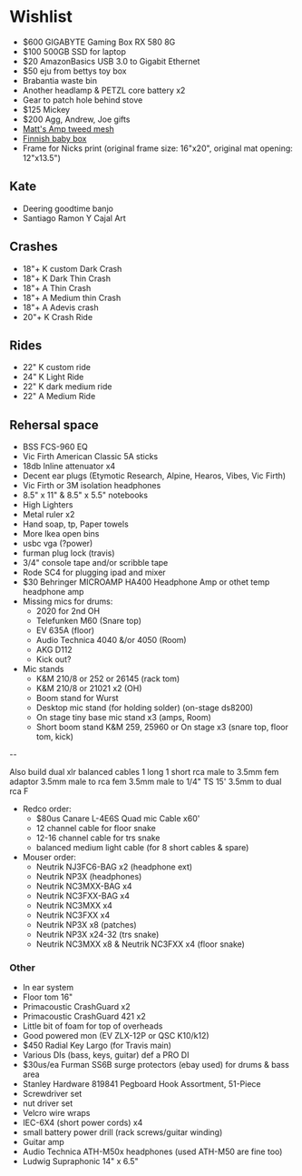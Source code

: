 # Wishlist

- $600 GIGABYTE Gaming Box RX 580 8G
- $100 500GB SSD for laptop
- $20 AmazonBasics USB 3.0 to Gigabit Ethernet
- $50 eju from bettys toy box
- Brabantia waste bin
- Another headlamp & PETZL core battery x2
- Gear to patch hole behind stove
- $125 Mickey
- $200 Agg, Andrew, Joe gifts
- [Matt's Amp tweed mesh](https://nextgenguitars.ca/categories/cab-case-parts/grill-cloth-piping.html)
- [Finnish baby box](https://www.finnishbabybox.com/en/)
- Frame for Nicks print (original frame size: 16"x20", original mat opening: 12"x13.5")

## Kate

- Deering goodtime banjo
- Santiago Ramon Y Cajal Art

## Crashes

- 18"+ K custom Dark Crash
- 18"+ K Dark Thin Crash
- 18"+ A Thin Crash
- 18"+ A Medium thin Crash
- 18"+ A Adevis crash
- 20"+ K Crash Ride

## Rides

- 22" K custom ride
- 24" K Light Ride
- 22" K dark medium ride
- 22" A Medium Ride

## Rehersal space

- BSS FCS-960 EQ
- Vic Firth American Classic 5A sticks
- 18db Inline attenuator x4
- Decent ear plugs (Etymotic Research, Alpine, Hearos, Vibes, Vic Firth)
- Vic Firth or 3M isolation headphones
- 8.5" x 11" & 8.5" x 5.5" notebooks
- High Lighters
- Metal ruler x2
- Hand soap, tp, Paper towels
- More Ikea open bins
- usbc vga (?power)
- furman plug lock (travis)
- 3/4" console tape and/or scribble tape
- Rode SC4 for plugging ipad and mixer
- $30 Behringer MICROAMP HA400 Headphone Amp or othet temp headphone amp
- Missing mics for drums:
  - 2020 for 2nd OH
  - Telefunken M60 (Snare top)
  - EV 635A (floor)
  - Audio Technica 4040 &/or 4050 (Room)
  - AKG D112
  - Kick out?
- Mic stands
  - K&M 210/8 or 252 or 26145 (rack tom)
  - K&M 210/8 or 21021 x2 (OH)
  - Boom stand for Wurst
  - Desktop mic stand (for holding solder) (on-stage ds8200)
  - On stage tiny base mic stand x3 (amps, Room)
  - Short boom stand K&M 259, 25960 or On stage x3 (snare top, floor tom, kick)

--

Also build dual xlr balanced cables 1 long 1 short
rca male to 3.5mm fem adaptor
3.5mm male to rca fem
3.5mm male to 1/4" TS 15'
3.5mm to dual rca F

- Redco order:
  - $80us Canare L-4E6S Quad mic Cable x60'
  - 12 channel cable for floor snake
  - 12-16 channel cable for trs snake
  - balanced medium light cable (for 8 short cables & spare)
- Mouser order:
  - Neutrik NJ3FC6-BAG x2 (headphone ext)
  - Neutrik NP3X (headphones)
  - Neutrik NC3MXX-BAG x4
  - Neutrik NC3FXX-BAG x4
  - Neutrik NC3MXX x4
  - Neutrik NC3FXX x4
  - Neutrik NP3X x8 (patches)
  - Neutrik NP3X x24-32 (trs snake)
  - Neutrik NC3MXX x8 & Neutrik NC3FXX x4 (floor snake)

### Other

- In ear system
- Floor tom 16"
- Primacoustic CrashGuard x2
- Primacoustic CrashGuard 421 x2
- Little bit of foam for top of overheads
- Good powered mon (EV ZLX-12P or QSC K10/k12)
- $450 Radial Key Largo (for Travis main)
- Various DIs (bass, keys, guitar) def a PRO DI
- $30us/ea Furman SS6B surge protectors (ebay used) for drums & bass area
- Stanley Hardware 819841 Pegboard Hook Assortment, 51-Piece
- Screwdriver set
- nut driver set
- Velcro wire wraps
- IEC-6X4 (short power cords) x4
- small battery power drill (rack screws/guitar winding)
- Guitar amp
- Audio Technica ATH-M50x headphones (used ATH-M50 are fine too)
- Ludwig Supraphonic 14" x 6.5"
